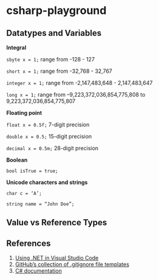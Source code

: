 # csharp-playground

## Datatypes and Variables
**Integral**

`sbyte x = 1;` range from -128 - 127

`short x = 1;` range from -32,768 - 32,767

`integer x = 1;` range from -2,147,483,648 - 2,147,483,647

`long x = 1;` range from –9,223,372,036,854,775,808 to 9,223,372,036,854,775,807

**Floating point**

`float x = 0.5f;`  7-digit precision

`double x = 0.5;` 15-digit precision

`decimal x = 0.5m;` 28-digit precision

**Boolean**

`bool isTrue = true;`

**Unicode characters and strings**

`char c = ‘A’;`

`string name = “John Doe”;`

## Value vs Reference Types

## References
1. [Using .NET in Visual Studio Code](https://code.visualstudio.com/docs/languages/dotnet)
2. [GitHub’s collection of .gitignore file templates](https://github.com/github/gitignore)
3. [C# documentation](https://learn.microsoft.com/en-us/dotnet/csharp/)